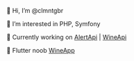 👋 Hi, I’m @clmntgbr

👀 I’m interested in PHP, Symfony

🌱 Currently working on [AlertApi](https://github.com/clmntgbr/alert_api) | [WineApi](https://github.com/clmntgbr/wine_api) 

🌱 Flutter noob [WineApp](https://github.com/clmntgbr/wine_app)
